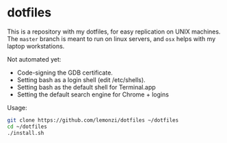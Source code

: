 dotfiles
========

This is a repository with my dotfiles, for easy replication on UNIX machines.
The `master` branch is meant to run on linux servers, and `osx` helps with my
laptop workstations.

Not automated yet:

- Code-signing the GDB certificate.
- Setting bash as a login shell (edit /etc/shells).
- Setting bash as the default shell for Terminal.app
- Setting the default search engine for Chrome + logins

Usage:

```bash
git clone https://github.com/lemonzi/dotfiles ~/dotfiles
cd ~/dotfiles
./install.sh
```
